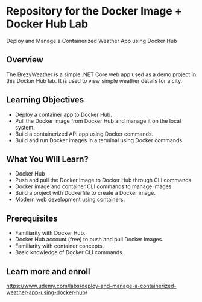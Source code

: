 # Repository for the Docker Image + Docker Hub Lab
 
Deploy and Manage a Containerized Weather App using Docker Hub

## Overview
The BrezyWeather is a simple .NET Core web app used as a demo project in this Docker Hub lab. It is used to view simple weather details for a city. 

## Learning Objectives
- Deploy a container app to Docker Hub.
- Pull the Docker image from Docker Hub and manage it on the local system. 
- Build a containerized API app using Docker commands.
- Build and run Docker images in a terminal using Docker commands. 

## What You Will Learn?
- Docker Hub
- Push and pull the Docker image to Docker Hub through CLI commands. 
- Docker image and container CLI commands to manage images. 
- Build a project with Dockerfile to create a Docker image.
- Modern web development using containers. 

## Prerequisites
- Familiarity with Docker Hub.
- Docker Hub account (free) to push and pull Docker images. 
- Familiarity with container concepts.
- Basic knowledge of Docker CLI commands.

## Learn more and enroll
https://www.udemy.com/labs/deploy-and-manage-a-containerized-weather-app-using-docker-hub/
